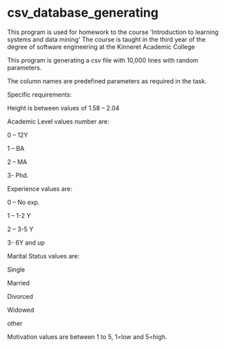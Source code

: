 # csv_database_generating
This program is used for homework to the course 'Introduction to learning systems and data mining' 
The course is taught in the third year of the degree of software engineering at the Kinneret Academic College

This program is generating a csv file with 10,000 lines with random parameters.

The column names are predefined parameters as required in the task.




Specific requirements:

Height is between values of 1.58 – 2.04

Academic Level values number are:

0 – 12Y

1 – BA

2 – MA

3- Phd.

Experience values are:

0 – No exp.

1 – 1-2 Y

2 – 3-5 Y

3- 6Y and up

Marital Status values are:

Single

Married

Divorced

Widowed

other

Motivation values are between 1 to 5, 1=low and 5=high.

